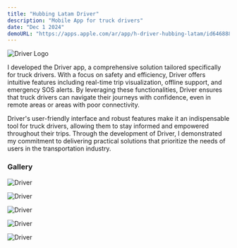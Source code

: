 ```yaml
---
title: "Hubbing Latam Driver"
description: "Mobile App for truck drivers"
date: "Dec 1 2024"
demoURL: "https://apps.apple.com/ar/app/h-driver-hubbing-latam/id6468885709?l=en-GB"
---
```


![Driver Logo](driver_logo.webp)

I developed the Driver app, a comprehensive solution tailored specifically for truck drivers. With a focus on safety and efficiency, Driver offers intuitive features including real-time trip visualization, offline support, and emergency SOS alerts. By leveraging these functionalities, Driver ensures that truck drivers can navigate their journeys with confidence, even in remote areas or areas with poor connectivity.

Driver's user-friendly interface and robust features make it an indispensable tool for truck drivers, allowing them to stay informed and empowered throughout their trips. Through the development of Driver, I demonstrated my commitment to delivering practical solutions that prioritize the needs of users in the transportation industry.

### Gallery

![Driver](driver_1.webp)

![Driver](driver_2.webp)

![Driver](driver_3.webp)

![Driver](driver_4.webp)

![Driver](driver_5.webp)


